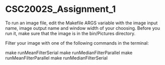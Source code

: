 # CSC2002S_Assignment_1

To run an image file, edit the Makefile ARGS variable with the image input name, image output name and window width of your choosing.
Before you run it, make sure that the image is in the bin/Pictures directory.

Filter your image with one of the following commands in the terminal:

make runMeanFilterSerial
make runMedianFilterParallel
make runMeanFilterParallel
make runMedianFilterSerial